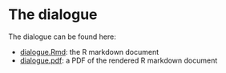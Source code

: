 # The dialogue

The dialogue can be found here:

- [dialogue.Rmd](dialogue.Rmd): the R markdown document
- [dialogue.pdf](dialogue.pdf): a PDF of the rendered R markdown document

